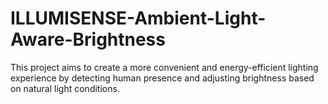 # ILLUMISENSE-Ambient-Light-Aware-Brightness
This project aims to create a more convenient and energy-efficient lighting experience by detecting human presence and adjusting brightness based on natural light conditions.
